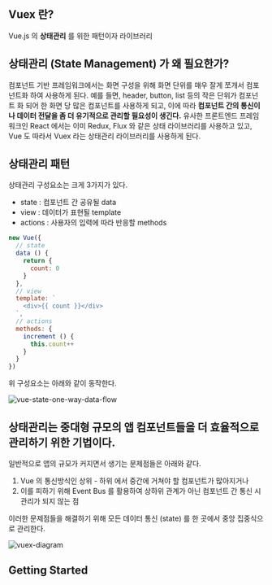 ## Vuex 란?
Vue.js 의 **상태관리** 를 위한 패턴이자 라이브러리

## 상태관리 (State Management) 가 왜 필요한가?
컴포넌트 기반 프레임워크에서는 화면 구성을 위해 화면 단위를 매우 잘게 쪼개서 컴포넌트화 하여 사용하게 된다. 예를 들면, header, button, list 등의 작은 단위가 컴포넌트 화 되어 한 화면 당 많은 컴포넌트를 사용하게 되고, 이에 따라 **컴포넌트 간의 통신이나 데이터 전달을 좀 더 유기적으로 관리할 필요성이 생긴다.** 유사한 프론트엔드 프레임워크인 React 에서는 이미 Redux, Flux 와 같은 상태 라이브러리를 사용하고 있고, Vue 도 따라서 Vuex 라는 상태관리 라이브러리를 사용하게 된다.

## 상태관리 패턴
상태관리 구성요소는 크게 3가지가 있다.

- state : 컴포넌트 간 공유될 data
- view : 데이터가 표현될 template
- actions : 사용자의 입력에 따라 반응할 methods

```jsx
new Vue({
  // state
  data () {
    return {
      count: 0
    }
  },
  // view
  template: `
    <div>{{ count }}</div>
  `,
  // actions
  methods: {
    increment () {
      this.count++
    }
  }
})
```

위 구성요소는 아래와 같이 동작한다.

![vue-state-one-way-data-flow]()

## 상태관리는 중대형 규모의 앱 컴포넌트들을 더 효율적으로 관리하기 위한 기법이다.

일반적으로 앱의 규모가 커지면서 생기는 문제점들은 아래와 같다.

1. Vue 의 통신방식인 상위 - 하위 에서 중간에 거쳐야 할 컴포넌트가 많아지거나
2. 이를 피하기 위해 Event Bus 를 활용하여 상하위 관계가 아닌 컴포넌트 간 통신 시 관리가 되지 않는 점

이러한 문제점들을 해결하기 위해 모든 데이터 통신 (state) 를 한 곳에서 중앙 집중식으로 관리한다.

![vuex-diagram]()

## Getting Started
